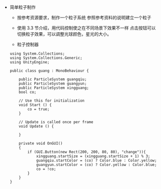 + 简单粒子制作
    + 按参考资源要求，制作一个粒子系统
    参照参考资料的说明建立一个粒子
    + 使用 3.3 节介绍，用代码控制使之在不同场景下效果不一样
    点击按钮可以切换粒子效果，可以调整光球颜色，星光的大小。

    + 粒子控制器
    ```
    using System.Collections;
    using System.Collections.Generic;
    using UnityEngine;

    public class guang : MonoBehaviour {

        public ParticleSystem guangqiu;
        public ParticleSystem guangyun;
        public ParticleSystem xingguang;
        bool co;

        // Use this for initialization
        void Start () {
            co = true;
	    }
	
	    // Update is called once per frame
	    void Update () {
		
	    }

        private void OnGUI()
        {
            if (GUI.Button(new Rect(200, 200, 80, 80), "change")){
                xingguang.startSize = (xingguang.startSize + 1) % 3;
                guangqiu.startColor = (co) ? Color.blue : Color.yellow;
                guangyun.startColor = (co) ? Color.yellow : Color.blue;
                co = !co;
            }
        }
    }
    ```
